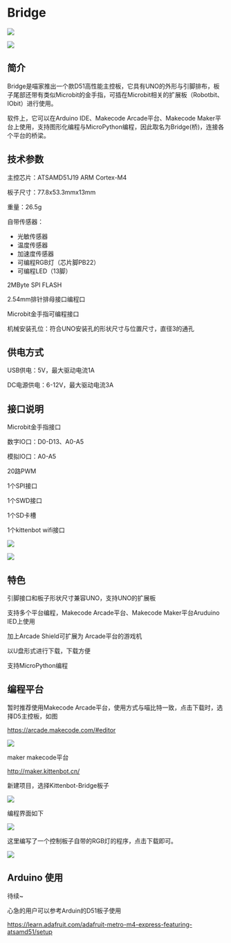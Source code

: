 # Bridge

![](Bridge/01.png)



![](Bridge/02.png)



## 简介

Bridge是喵家推出一个款D51高性能主控板，它具有UNO的外形与引脚排布，板子尾部还带有类似Microbit的金手指，可插在Microbit相关的扩展板（Robotbit、IObit）进行使用。

软件上，它可以在Arduino IDE、Makecode Arcade平台、Makecode Maker平台上使用，支持图形化编程与MicroPython编程，因此取名为Bridge(桥)，连接各个平台的桥梁。





## 技术参数

主控芯片：ATSAMD51J19  ARM Cortex-M4

板子尺寸：77.8x53.3mmx13mm

重量：26.5g

自带传感器：

- 光敏传感器
- 温度传感器
- 加速度传感器 
- 可编程RGB灯（芯片脚PB22）
- 可编程LED（13脚）

2MByte SPI FLASH

2.54mm排针排母接口编程口

Microbit金手指可编程接口

机械安装孔位：符合UNO安装孔的形状尺寸与位置尺寸，直径3的通孔



## 供电方式

USB供电：5V，最大驱动电流1A

DC电源供电：6-12V，最大驱动电流3A



## 接口说明

Microbit金手指接口

数字IO口：D0-D13、A0-A5

模拟IO口：A0-A5  

20路PWM

1个SPI接口

1个SWD接口

1个SD卡槽

1个kittenbot wifi接口

![](Bridge/03.png)

![](Bridge/04.png)



## 特色

引脚接口和板子形状尺寸兼容UNO，支持UNO的扩展板

支持多个平台编程，Makecode Arcade平台、Makecode Maker平台Aruduino IED上使用

加上Arcade Shield可扩展为 Arcade平台的游戏机

以U盘形式进行下载，下载方便

支持MicroPython编程



## 编程平台

暂时推荐使用Makecode Arcade平台，使用方式与喵比特一致，点击下载时，选择D5主控板，如图

https://arcade.makecode.com/#editor

![](Bridge/06.png)



maker makecode平台

http://maker.kittenbot.cn/



新建项目，选择Kittenbot-Bridge板子

![](Bridge/07.png)



编程界面如下

![](Bridge/08.png)



这里编写了一个控制板子自带的RGB灯的程序，点击下载即可。

![](Bridge/09.png)



## Arduino 使用

待续~

心急的用户可以参考Arduin的D51板子使用

https://learn.adafruit.com/adafruit-metro-m4-express-featuring-atsamd51/setup
